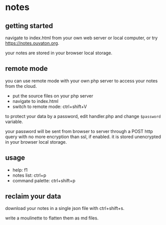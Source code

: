 # notes

## getting started

navigate to index.html from your own web server or local computer, or try https://notes.ouvaton.org.

your notes are stored in your browser local storage.

## remote mode 

you can use remote mode with your own php server to access your notes from the cloud.

* put the source files on your php server
* navigate to index.html
* switch to remote mode: ctrl+shift+V

to protect your data by a password, edit handler.php and change `$password` variable. 

your password will be sent from browser to server through a POST http query with no more encryption than ssl, if enabled. it is stored unencrypted in your browser local storage.

## usage

* help: f1
* notes list: ctrl+p
* command palette: ctrl+shift+p

## reclaim your data

download your notes in a single json file with ctrl+shift+s.

write a moulinette to flatten them as md files.

